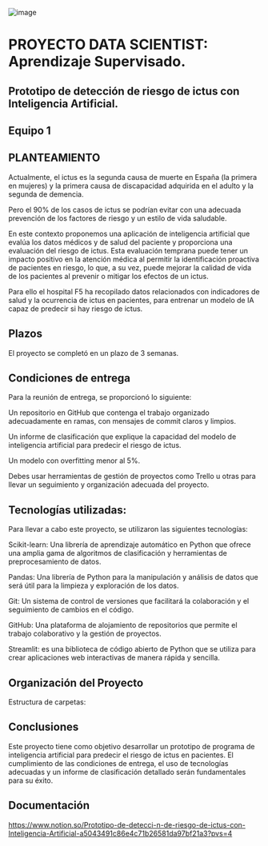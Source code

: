 ![image](https://github.com/AI-School-F5-P2/Data_Scientist_1/assets/52253074/74ef526b-53c4-419f-b5fa-1c5fddd24605)


# PROYECTO DATA SCIENTIST: Aprendizaje Supervisado. 
## Prototipo de detección de riesgo de ictus con Inteligencia Artificial.
## Equipo 1


## PLANTEAMIENTO
Actualmente, el ictus es la segunda causa de muerte en España (la primera en
mujeres) y la primera causa de discapacidad adquirida en el adulto y la
segunda de demencia.

Pero el 90% de los casos de ictus se podrían evitar con una adecuada prevención de los factores de riesgo y un estilo de vida saludable.

En este contexto proponemos una aplicación de inteligencia artificial que evalúa los datos médicos y de salud del paciente y proporciona una evaluación del riesgo de ictus. Esta evaluación temprana puede tener un impacto positivo en la atención médica al permitir la identificación proactiva de pacientes en riesgo, lo que, a su vez, puede mejorar la calidad de vida de los pacientes al prevenir o mitigar los efectos de un ictus.

Para ello el hospital F5 ha recopilado datos relacionados con indicadores de salud y la ocurrencia de ictus en pacientes, para entrenar un modelo de IA capaz de predecir si hay riesgo de ictus.




## Plazos
El proyecto se completó en un plazo de 3 semanas.

## Condiciones de entrega
Para la reunión de entrega, se proporcionó lo siguiente:

Un repositorio en GitHub que contenga el trabajo organizado adecuadamente en ramas, con mensajes de commit claros y limpios.

Un informe de clasificación que explique la capacidad del modelo de inteligencia artificial para predecir el riesgo de ictus.

Un modelo con overfitting menor al 5%.

Debes usar herramientas de gestión de proyectos como Trello u otras para llevar un seguimiento y organización adecuada del proyecto.

## Tecnologías utilizadas:
Para llevar a cabo este proyecto, se utilizaron las siguientes tecnologías:

Scikit-learn: Una librería de aprendizaje automático en Python que ofrece una amplia gama de algoritmos de clasificación y herramientas de preprocesamiento de datos.

Pandas: Una librería de Python para la manipulación y análisis de datos que será útil para la limpieza y exploración de los datos.

Git: Un sistema de control de versiones que facilitará la colaboración y el seguimiento de cambios en el código.

GitHub: Una plataforma de alojamiento de repositorios que permite el trabajo colaborativo y la gestión de proyectos.

Streamlit: es una biblioteca de código abierto de Python que se utiliza para crear aplicaciones web interactivas de manera rápida y sencilla. 
## Organización del Proyecto
Estructura de carpetas:



## Conclusiones
Este proyecto tiene como objetivo desarrollar un prototipo de programa de inteligencia artificial para predecir el riesgo de ictus en pacientes. El cumplimiento de las condiciones de entrega, el uso de tecnologías adecuadas y un informe de clasificación detallado serán fundamentales para su éxito. 

## Documentación
https://www.notion.so/Prototipo-de-detecci-n-de-riesgo-de-ictus-con-Inteligencia-Artificial-a5043491c86e4c71b26581da97bf21a3?pvs=4




